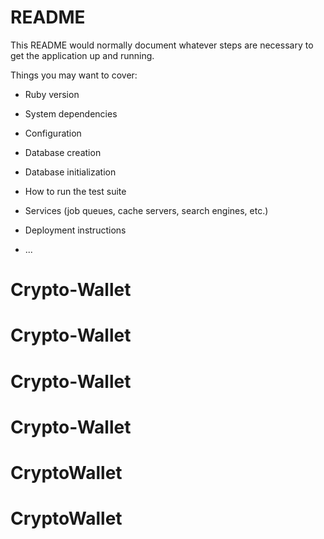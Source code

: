 # README

This README would normally document whatever steps are necessary to get the
application up and running.

Things you may want to cover:

* Ruby version

* System dependencies

* Configuration

* Database creation

* Database initialization

* How to run the test suite

* Services (job queues, cache servers, search engines, etc.)

* Deployment instructions

* ...
# Crypto-Wallet
# Crypto-Wallet
# Crypto-Wallet
# Crypto-Wallet
# CryptoWallet
# CryptoWallet
